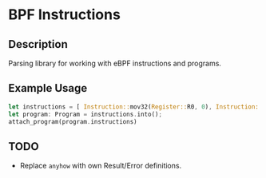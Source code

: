 # BPF Instructions

## Description
Parsing library for working with eBPF instructions and programs.

## Example Usage
```rust
let instructions = [ Instruction::mov32(Register::R0, 0), Instruction::exit() ];
let program: Program = instructions.into();
attach_program(program.instructions)
```

## TODO
- Replace `anyhow` with own Result/Error definitions.

